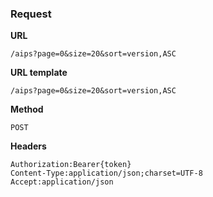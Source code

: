 ### Request

**URL**

`/aips?page=0&size=20&sort=version,ASC`

**URL template**

`/aips?page=0&size=20&sort=version,ASC`

**Method**

`POST`

**Headers**

`Authorization:Bearer{token}`  
`Content-Type:application/json;charset=UTF-8`  
`Accept:application/json`  
